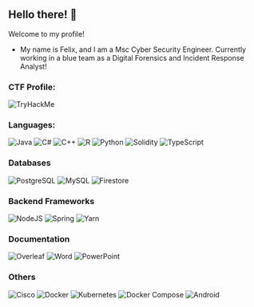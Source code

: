 ## Hello there! 👋
Welcome to my profile!

* My name is Felix, and I am a Msc Cyber Security Engineer. Currently working in a blue team as a Digital Forensics and Incident Response Analyst!

### CTF Profile:
<img src="https://tryhackme-badges.s3.amazonaws.com/ThunderMarks.png" alt="TryHackMe">

### Languages:
![Java](https://img.shields.io/badge/java-%23ED8B00.svg?style=for-the-badge&logo=java&logoColor=white)
![C#](https://img.shields.io/badge/c%23-%23239120.svg?style=for-the-badge&logo=c-sharp&logoColor=white)
![C++](https://img.shields.io/badge/c++-%2300599C.svg?style=for-the-badge&logo=c%2B%2B&logoColor=white)
![R](https://img.shields.io/badge/r-%23276DC3.svg?style=for-the-badge&logo=r&logoColor=white)
![Python](https://img.shields.io/badge/python-3670A0?style=for-the-badge&logo=python&logoColor=ffdd54)
![Solidity](https://img.shields.io/badge/Solidity-e6e6e6?style=for-the-badge&logo=solidity&logoColor=black)
![TypeScript](https://img.shields.io/badge/TypeScript-007ACC?style=for-the-badge&logo=typescript&logoColor=white)

### Databases
![PostgreSQL](https://img.shields.io/badge/-PostgreSQL-a?logoColor=white&logo=PostgreSQL&color=336791)
![MySQL](https://img.shields.io/badge/-MySQL-a?logoColor=white&logo=MySQL&color=4479A1)
![Firestore](https://img.shields.io/badge/-Firestore-a?logoColor=white&logo=Firebase&color=FFCA28)

### Backend Frameworks
![NodeJS](https://img.shields.io/badge/node.js%20-%2343853D.svg?&logo=node.js&logoColor=white)
![Spring](https://img.shields.io/badge/spring%20-%236DB33F.svg?&logo=spring&logoColor=white)
![Yarn](https://img.shields.io/badge/Yarn-2C8EBB?style=for-the-badge&logo=yarn&logoColor=white)

### Documentation
![Overleaf](https://img.shields.io/badge/Overleaf-47A141?style=for-the-badge&logo=Overleaf&logoColor=white)
![Word](https://img.shields.io/badge/Microsoft_Word-2B579A?style=for-the-badge&logo=microsoft-word&logoColor=white)
![PowerPoint](https://img.shields.io/badge/Microsoft_PowerPoint-B7472A?style=for-the-badge&logo=microsoft-powerpoint&logoColor=white)

### Others
![Cisco](https://img.shields.io/badge/-Cisco-4479A1?logo=cisco)
![Docker](https://img.shields.io/badge/-Docker-a?logoColor=white&logo=Docker&color=2496ED)
![Kubernetes](https://img.shields.io/badge/Kubernetes%20-%232496ED.svg?&logo=kubernetes&logoColor=white)
![Docker Compose](https://img.shields.io/badge/-Docker%20Compose-4479A1?logo=docker&logoColor=white)
![Android](https://img.shields.io/badge/-Android-a?logoColor=white&logo=Android&color=3DDC84)

<!--
**Felix-Saraiva/Felix-Saraiva** is a ✨ _special_ ✨ repository because its `README.md` (this file) appears on your GitHub profile.

Here are some ideas to get you started:

- 🔭 I’m currently working on ...
- 🌱 I’m currently learning ...
- 👯 I’m looking to collaborate on ...
- 🤔 I’m looking for help with ...
- 💬 Ask me about ...
- 📫 How to reach me: ...
- 😄 Pronouns: ...
- ⚡ Fun fact: ...
-->
